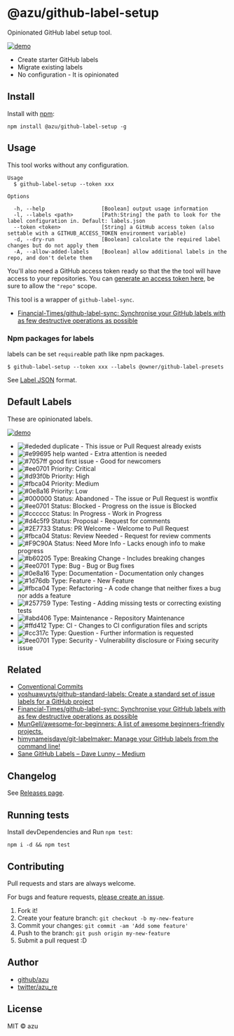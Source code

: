 # @azu/github-label-setup

Opinionated GitHub label setup tool.

[![demo](./img/demo.png)](https://github.com/azu/github-label-setup/issues/1)

- Create starter GitHub labels
- Migrate existing labels
- No configuration - It is opinionated

## Install

Install with [npm](https://www.npmjs.com/):

    npm install @azu/github-label-setup -g

## Usage

This tool works without any configuration.

    Usage
      $ github-label-setup --token xxx

    Options

      -h, --help                  [Boolean] output usage information
      -l, --labels <path>         [Path:String] the path to look for the label configuration in. Default: labels.json
      --token <token>             [String] a GitHub access token (also settable with a GITHUB_ACCESS_TOKEN environment variable)
      -d, --dry-run               [Boolean] calculate the required label changes but do not apply them
      -A, --allow-added-labels    [Boolean] allow additional labels in the repo, and don't delete them


You'll also need a GitHub access token ready so that the the tool will have access to your repositories.
You can [generate an access token here](https://github.com/settings/tokens), be sure to allow the `"repo"` scope.

This tool is a wrapper of `github-label-sync`.

- [Financial-Times/github-label-sync: Synchronise your GitHub labels with as few destructive operations as possible](https://github.com/Financial-Times/github-label-sync "Financial-Times/github-label-sync: Synchronise your GitHub labels with as few destructive operations as possible")

### Npm packages for labels

labels can be set `require`able path like npm packages.

    $ github-label-setup --token xxx --labels @owner/github-label-presets

See [Label JSON](https://github.com/Financial-Times/github-label-sync#label-json "Label JSON") format.

## Default Labels

These are opinionated labels.

[![demo](./img/demo.png)](https://github.com/azu/github-label-setup/issues/1)

- ![#ededed](https://placehold.it/15/ededed/000000?text=+) duplicate - This issue or Pull Request already exists
- ![#e99695](https://placehold.it/15/e99695/000000?text=+) help wanted - Extra attention is needed
- ![#7057ff](https://placehold.it/15/7057ff/000000?text=+) good first issue - Good for newcomers
- ![#ee0701](https://placehold.it/15/ee0701/000000?text=+) Priority: Critical
- ![#d93f0b](https://placehold.it/15/d93f0b/000000?text=+) Priority: High
- ![#fbca04](https://placehold.it/15/fbca04/000000?text=+) Priority: Medium
- ![#0e8a16](https://placehold.it/15/0e8a16/000000?text=+) Priority: Low
- ![#000000](https://placehold.it/15/000000/000000?text=+) Status: Abandoned - The issue or Pull Request is wontfix
- ![#ee0701](https://placehold.it/15/ee0701/000000?text=+) Status: Blocked - Progress on the issue is Blocked
- ![#cccccc](https://placehold.it/15/cccccc/000000?text=+) Status: In Progress - Work in Progress
- ![#d4c5f9](https://placehold.it/15/d4c5f9/000000?text=+) Status: Proposal - Request for comments
- ![#2E7733](https://placehold.it/15/2E7733/000000?text=+) Status: PR Welcome - Welcome to Pull Request
- ![#fbca04](https://placehold.it/15/fbca04/000000?text=+) Status: Review Needed - Request for review comments
- ![#F9C90A](https://placehold.it/15/F9C90A/000000?text=+) Status: Need More Info - Lacks enough info to make progress
- ![#b60205](https://placehold.it/15/b60205/000000?text=+) Type: Breaking Change - Includes breaking changes
- ![#ee0701](https://placehold.it/15/ee0701/000000?text=+) Type: Bug - Bug or Bug fixes
- ![#0e8a16](https://placehold.it/15/0e8a16/000000?text=+) Type: Documentation - Documentation only changes
- ![#1d76db](https://placehold.it/15/1d76db/000000?text=+) Type: Feature - New Feature
- ![#fbca04](https://placehold.it/15/fbca04/000000?text=+) Type: Refactoring - A code change that neither fixes a bug nor adds a feature
- ![#257759](https://placehold.it/15/257759/000000?text=+) Type: Testing - Adding missing tests or correcting existing tests
- ![#abd406](https://placehold.it/15/abd406/000000?text=+) Type: Maintenance - Repository Maintenance
- ![#ffd412](https://placehold.it/15/ffd412/000000?text=+) Type: CI - Changes to CI configuration files and scripts
- ![#cc317c](https://placehold.it/15/cc317c/000000?text=+) Type: Question - Further information is requested
- ![#ee0701](https://placehold.it/15/ee0701/000000?text=+) Type: Security - Vulnerability disclosure or Fixing security issue

## Related

- [Conventional Commits](https://conventionalcommits.org/ "Conventional Commits")
- [yoshuawuyts/github-standard-labels: Create a standard set of issue labels for a GitHub project](https://github.com/yoshuawuyts/github-standard-labels "yoshuawuyts/github-standard-labels: Create a standard set of issue labels for a GitHub project")
- [Financial-Times/github-label-sync: Synchronise your GitHub labels with as few destructive operations as possible](https://github.com/Financial-Times/github-label-sync "Financial-Times/github-label-sync: Synchronise your GitHub labels with as few destructive operations as possible")
- [MunGell/awesome-for-beginners: A list of awesome beginners-friendly projects.](https://github.com/MunGell/awesome-for-beginners "MunGell/awesome-for-beginners: A list of awesome beginners-friendly projects.")
- [himynameisdave/git-labelmaker: Manage your GitHub labels from the command line!](https://github.com/himynameisdave/git-labelmaker "himynameisdave/git-labelmaker: Manage your GitHub labels from the command line!")
- [Sane GitHub Labels – Dave Lunny – Medium](https://medium.com/@dave_lunny/sane-github-labels-c5d2e6004b63 "Sane GitHub Labels – Dave Lunny – Medium")

## Changelog

See [Releases page](https://github.com/azu/github-label-setup/releases).

## Running tests

Install devDependencies and Run `npm test`:

    npm i -d && npm test

## Contributing

Pull requests and stars are always welcome.

For bugs and feature requests, [please create an issue](https://github.com/azu/github-label-setup/issues).

1. Fork it!
2. Create your feature branch: `git checkout -b my-new-feature`
3. Commit your changes: `git commit -am 'Add some feature'`
4. Push to the branch: `git push origin my-new-feature`
5. Submit a pull request :D

## Author

- [github/azu](https://github.com/azu)
- [twitter/azu_re](https://twitter.com/azu_re)

## License

MIT © azu
